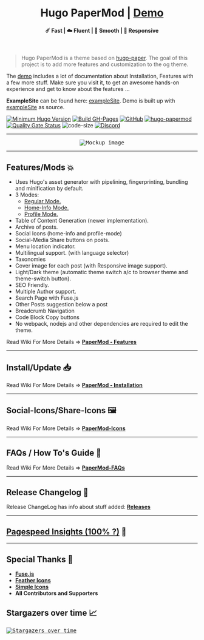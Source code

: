 <h1 align=center>Hugo PaperMod | <a href="https://adityatelange.github.io/hugo-PaperMod/" rel="nofollow">Demo</a></h1>

<h4 align=center>☄️ Fast | ☁️ Fluent | 🌙 Smooth | 📱 Responsive</h4>
<br>

> Hugo PaperMod is a theme based on [hugo-paper](https://github.com/nanxiaobei/hugo-paper).
> The goal of this project is to add more features and customization to the og theme.

The [demo](https://adityatelange.github.io/hugo-PaperMod/) includes a lot of documentation about Installation, Features with a few more stuff. Make sure you visit it, to get an awesome hands-on experience and get to know about the features ...

**ExampleSite** can be found here: [exampleSite](https://github.com/adityatelange/hugo-PaperMod/tree/exampleSite). Demo is built up with [exampleSite](https://github.com/adityatelange/hugo-PaperMod/tree/exampleSite) as source.

[![Minimum Hugo Version](https://img.shields.io/static/v1?label=min-HUGO-version&message=0.83.0&color=blue&logo=hugo)](https://github.com/gohugoio/hugo/releases/tag/v0.83.0)
[![Build GH-Pages](https://github.com/adityatelange/hugo-PaperMod/workflows/Build%20GH-Pages/badge.svg)](https://github.com/adityatelange/hugo-PaperMod/deployments/activity_log?environment=github-pages)
[![GitHub](https://img.shields.io/github/license/adityatelange/hugo-PaperMod)](https://github.com/adityatelange/hugo-PaperMod/blob/master/LICENSE)
[![hugo-papermod](https://img.shields.io/badge/Hugo--Themes-@PaperMod-blue)](https://themes.gohugo.io/themes/hugo-papermod/)
[![Quality Gate Status](https://sonarcloud.io/api/project_badges/measure?project=adityatelange_hugo-PaperMod&metric=alert_status)](https://sonarcloud.io/dashboard?id=adityatelange_hugo-PaperMod)
![code-size](https://img.shields.io/github/languages/code-size/adityatelange/hugo-PaperMod)
[![Discord](https://img.shields.io/discord/971046860317921340?label=Discord)](https://discord.gg/ahpmTvhVmp)

---

<p align="center">
  <kbd><img src="https://user-images.githubusercontent.com/21258296/114303440-bfc0ae80-9aeb-11eb-8cfa-48a4bb385a6d.png" alt="Mockup image" title="Mockup"/></kbd>
</p>

---

## Features/Mods 💥

- Uses Hugo's asset generator with pipelining, fingerprinting, bundling and minification by default.
- 3 Modes:
  - [Regular Mode.](https://github.com/adityatelange/hugo-PaperMod/wiki/Features#regular-mode-default-mode)
  - [Home-Info Mode.](https://github.com/adityatelange/hugo-PaperMod/wiki/Features#home-info-mode)
  - [Profile Mode.](https://github.com/adityatelange/hugo-PaperMod/wiki/Features#profile-mode)
- Table of Content Generation (newer implementation).
- Archive of posts.
- Social Icons (home-info and profile-mode)
- Social-Media Share buttons on posts.
- Menu location indicator.
- Multilingual support. (with language selector)
- Taxonomies
- Cover image for each post (with Responsive image support).
- Light/Dark theme (automatic theme switch a/c to browser theme and theme-switch button).
- SEO Friendly.
- Multiple Author support.
- Search Page with Fuse.js
- Other Posts suggestion below a post
- Breadcrumb Navigation
- Code Block Copy buttons
- No webpack, nodejs and other dependencies are required to edit the theme.

Read Wiki For More Details => **[PaperMod - Features](https://github.com/adityatelange/hugo-PaperMod/wiki/Features)**

---

## Install/Update 📥

Read Wiki For More Details => **[PaperMod - Installation](https://github.com/adityatelange/hugo-PaperMod/wiki/Installation)**

---

## Social-Icons/Share-Icons 🖼️

Read Wiki For More Details => **[PaperMod-Icons](https://github.com/adityatelange/hugo-PaperMod/wiki/Icons)**

---

## FAQs / How To's Guide 🙋

Read Wiki For More Details => **[PaperMod-FAQs](https://github.com/adityatelange/hugo-PaperMod/wiki/FAQs)**

---

## Release Changelog 📃

Release ChangeLog has info about stuff added: **[Releases](https://github.com/adityatelange/hugo-PaperMod/releases)**

---

## [Pagespeed Insights (100% ?)](https://pagespeed.web.dev/report?url=https://adityatelange.github.io/hugo-PaperMod/) 👀

---

## Special Thanks 🌟

- [**Fuse.js**](https://github.com/krisk/fuse)
- [**Feather Icons**](https://github.com/feathericons/feather)
- [**Simple Icons**](https://github.com/simple-icons/simple-icons)
- **All Contributors and Supporters**

## Stargazers over time 📈

<kbd>[![Stargazers over time](https://starchart.cc/adityatelange/hugo-PaperMod.svg)](https://starchart.cc/adityatelange/hugo-PaperMod)</kbd>
